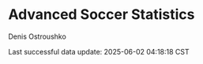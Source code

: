 # Advanced Soccer Statistics
Denis Ostroushko

<!-- gfm -->

Last successful data update: 2025-06-02 04:18:18 CST
